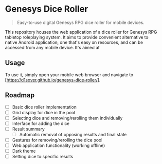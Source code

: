 # Genesys Dice Roller
> Easy-to-use digital Genesys RPG dice roller for mobile devices.

This repository houses the web application of a dice roller for Genesys RPG tabletop roleplaying system. It aims to provide convenient alternative to native Android application, one that's easy on resources, and can be accessed from any mobile device.
It's aimed at 

## Usage

To use it, simply open your mobile web browser and navigate to [https://d1sover.github.io/genesys-dice-roller/].

## Roadmap

- [ ] Basic dice roller implementation
- [ ] Grid display for dice in the pool
- [ ] Selecting dice and removing/rerolling them individually
- [ ] Interface for adding the dice
- [ ] Result summary
  - [ ] Automatic removal of opposing results and final state
- [ ] Gestures for removing/rerolling the dice pool
- [ ] Web application functionality (working offline)
- [ ] Dark theme
- [ ] Setting dice to specific results
